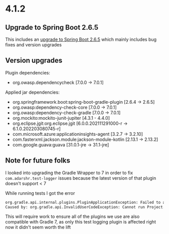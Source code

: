 # 4.1.2

## Upgrade to Spring Boot 2.6.5

This includes an [upgrade to Spring Boot 2.6.5](https://github.com/spring-projects/spring-boot/releases/tag/v2.6.5) which mainly includes bug fixes and version upgrades

## Version upgrades

Plugin dependencies:
- org.owasp.dependencycheck [7.0.0 -> 7.0.1]

Applied jar dependencies:
- org.springframework.boot:spring-boot-gradle-plugin [2.6.4 -> 2.6.5]
- org.owasp:dependency-check-core [7.0.0 -> 7.0.1]
- org.owasp:dependency-check-gradle [7.0.0 -> 7.0.1]
- org.mockito:mockito-junit-jupiter [4.3.1 - 4.4.0]
- org.eclipse.jgit:org.eclipse.jgit [6.0.0.202111291000-r -> 6.1.0.202203080745-r]
- com.microsoft.azure:applicationinsights-agent [3.2.7 -> 3.2.10]
- com.fasterxml.jackson.module:jackson-module-kotlin [2.13.1 -> 2.13.2]
- com.google.guava:guava [31.0.1-jre -> 31.1-jre]

## Note for future folks

I looked into upgrading the Gradle Wrapper to 7 in order to fix `com.adarshr.test-logger` issues because the latest version of that plugin doesn't support < 7 

While running tests I got the error
```bash
org.gradle.api.internal.plugins.PluginApplicationException: Failed to apply plugin 'uk.gov.justice.hmpps.gradle-spring-boot'.
Caused by: org.gradle.api.InvalidUserCodeException: Cannot run Project.afterEvaluate(Action) when the project is already evaluated.
```

This will require work to ensure all of the plugins we use are also compatible with Gradle 7, as only this test logging plugin is affected right now it didn't seem worth the lift
